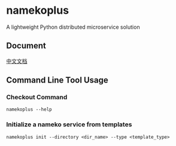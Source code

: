 # namekoplus
A lightweight Python distributed microservice solution

## Document

[中文文档](https://doc.bearcatlog.com/)

## Command Line Tool Usage

### Checkout Command

```shell
namekoplus --help
```

### Initialize a nameko service from templates

```shell
namekoplus init --directory <dir_name> --type <template_type>
```
